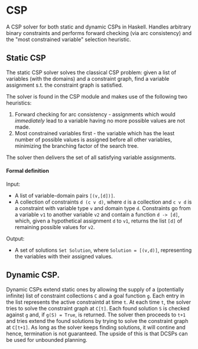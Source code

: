 CSP
===

A CSP solver for both static and dynamic CSPs in Haskell. Handles arbitrary binary constraints and performs forward checking (via arc consistency) and the "most constrained variable" selection heuristic. 

Static CSP
----------

The static CSP solver solves the classical CSP problem: given a list of variables (with the domains) and a constraint graph, find a variable assignment s.t. the constraint graph is satisfied.

The solver is found in the CSP module and makes use of the following two heuristics:

1. Forward checking for arc consistency - assignments which would *immediately* lead to a variable having no more possible values are not made.
2. Most constrained variables first - the variable which has the least number of possible values is assigned before all other variables, minimizing the branching factor of the search tree.

The solver then delivers the set of all satisfying variable assignments.

#### Formal definition

Input:
* A list of variable-domain pairs `[(v,[d])]`.
* A collection of constraints `d (c v d)`, where `d` is a collection and `c v d` is a constraint with variable type `v` and domain type `d`. Constraints go from a variable `v1` to another variable `v2` and contain a function `d -> [d]`, which, given a hypothetical assignment `d` to `v1`, returns the list `[d]` of remaining possible values for `v2`.

Output:
* A set of solutions `Set Solution`, where `Solution = [(v,d)]`, representing the variables with their assigned values.

Dynamic CSP.
----------

Dynamic CSPs extend static ones by allowing the supply of a (potentially infinite) list of constraint collections `C` and a goal function `g`. Each entry in the list represents the active constraintd at time `t`. At each time `t`, the solver tries to solve the constraint graph at `C[t]`. Each found solution `S` is checked against `g` and, if `g(S) = True`, is returned. The solver then proceeds to `t+1` and tries extend the found solutions by trying to solve the constraint graph at `C[t+1]`. As long as the solver keeps finding solutions, it will contine and hence, termination is not guaranteed. The upside of this is that DCSPs can be used for unbounded planning.
